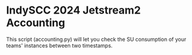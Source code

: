# IndySCC 2024 Jetstream2 Accounting

This script (accounting.py) will let you check the SU consumption of your teams' instances between two timestamps.

